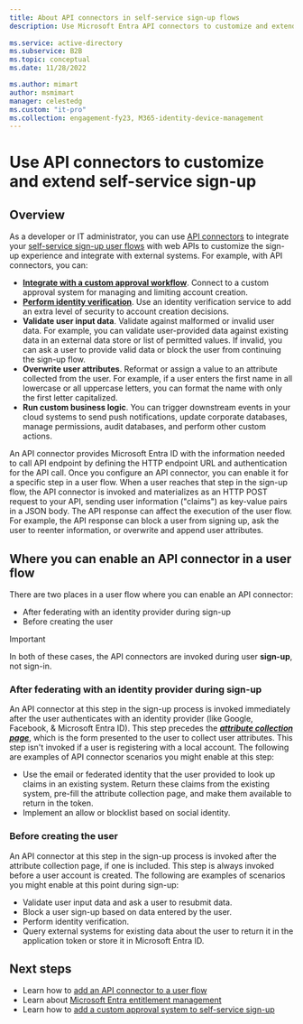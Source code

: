 ```yaml
---
title: About API connectors in self-service sign-up flows
description: Use Microsoft Entra API connectors to customize and extend your self-service sign-up user flows by using web APIs. 
 
ms.service: active-directory
ms.subservice: B2B
ms.topic: conceptual
ms.date: 11/28/2022

ms.author: mimart
author: msmimart
manager: celestedg
ms.custom: "it-pro"                 
ms.collection: engagement-fy23, M365-identity-device-management
---
```


# Use API connectors to customize and extend self-service sign-up 

## Overview 
As a developer or IT administrator, you can use [API connectors](self-service-sign-up-add-api-connector.md#create-an-api-connector) to integrate your [self-service sign-up user flows](self-service-sign-up-overview.md) with web APIs to customize the sign-up experience and integrate with external systems. For example, with API connectors, you can:

- [**Integrate with a custom approval workflow**](self-service-sign-up-add-approvals.md). Connect to a custom approval system for managing and limiting account creation.
- [**Perform identity verification**](code-samples-self-service-sign-up.md#identity-verification). Use an identity verification service to add an extra level of security to account creation decisions.
- **Validate user input data**. Validate against malformed or invalid user data. For example, you can validate user-provided data against existing data in an external data store or list of permitted values. If invalid, you can ask a user to provide valid data or block the user from continuing the sign-up flow.
- **Overwrite user attributes**. Reformat or assign a value to an attribute collected from the user. For example, if a user enters the first name in all lowercase or all uppercase letters, you can format the name with only the first letter capitalized. 
- **Run custom business logic**. You can trigger downstream events in your cloud systems to send push notifications, update corporate databases, manage permissions, audit databases, and perform other custom actions.

An API connector provides Microsoft Entra ID with the information needed to call API endpoint by defining the HTTP endpoint URL and authentication for the API call. Once you configure an API connector, you can enable it for a specific step in a user flow. When a user reaches that step in the sign-up flow, the API connector is invoked and materializes as an HTTP POST request to your API, sending user information ("claims") as key-value pairs in a JSON body. The API response can affect the execution of the user flow. For example, the API response can block a user from signing up, ask the user to reenter information, or overwrite and append user attributes.

## Where you can enable an API connector in a user flow

There are two places in a user flow where you can enable an API connector:

- After federating with an identity provider during sign-up
- Before creating the user

> [!IMPORTANT]
> In both of these cases, the API connectors are invoked during user **sign-up**, not sign-in.

### After federating with an identity provider during sign-up

An API connector at this step in the sign-up process is invoked immediately after the user authenticates with an identity provider (like Google, Facebook, & Microsoft Entra ID). This step precedes the [***attribute collection page***](self-service-sign-up-user-flow.md#select-the-layout-of-the-attribute-collection-form), which is the form presented to the user to collect user attributes. This step isn't invoked if a user is registering with a local account. The following are examples of API connector scenarios you might enable at this step:

- Use the email or federated identity that the user provided to look up claims in an existing system. Return these claims from the existing system, pre-fill the attribute collection page, and make them available to return in the token.
- Implement an allow or blocklist based on social identity.

### Before creating the user

An API connector at this step in the sign-up process is invoked after the attribute collection page, if one is included. This step is always invoked before a user account is created. The following are examples of scenarios you might enable at this point during sign-up:

- Validate user input data and ask a user to resubmit data.
- Block a user sign-up based on data entered by the user.
- Perform identity verification.
- Query external systems for existing data about the user to return it in the application token or store it in Microsoft Entra ID.

## Next steps
- Learn how to [add an API connector to a user flow](self-service-sign-up-add-api-connector.md)
- Learn about [Microsoft Entra entitlement management](self-service-portal.md)
- Learn how to [add a custom approval system to self-service sign-up](self-service-sign-up-add-approvals.md)
